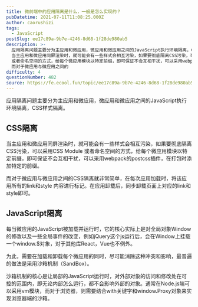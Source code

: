 ```yaml
---
title: 微前端中的应用隔离是什么，一般是怎么实现的？
pubDatetime: 2021-07-11T11:08:25.000Z
author: caorushizi
tags:
  - JavaScript
postSlug: ee17c89a-9b7e-4246-8d68-1f28de980ab5
description: >-
  应用隔离问题主要分为主应用和微应用，微应用和微应用之间的JavaScript执行环境隔离，CSS样式隔离。 CSS隔离
  当主应用和微应用同屏渲染时，就可能会有一些样式会相互污染，如果要彻底隔离CSS污染，可以采用CSS Module
  或者命名空间的方式，给每个微应用模块以特定前缀，即可保证不会互相干扰，可以采用webpack的postcss插件，在打包时添加特定的前缀。
  而对于微应用与微应用之间的
difficulty: 4
questionNumber: 482
source: https://fe.ecool.fun/topic/ee17c89a-9b7e-4246-8d68-1f28de980ab5
---
```


应用隔离问题主要分为主应用和微应用，微应用和微应用之间的JavaScript执行环境隔离，CSS样式隔离。

## CSS隔离

当主应用和微应用同屏渲染时，就可能会有一些样式会相互污染，如果要彻底隔离CSS污染，可以采用CSS Module 或者命名空间的方式，给每个微应用模块以特定前缀，即可保证不会互相干扰，可以采用webpack的postcss插件，在打包时添加特定的前缀。

而对于微应用与微应用之间的CSS隔离就非常简单，在每次应用加载时，将该应用所有的link和style 内容进行标记。在应用卸载后，同步卸载页面上对应的link和style即可。

## JavaScript隔离

每当微应用的JavaScript被加载并运行时，它的核心实际上是对全局对象Window的修改以及一些全局事件的改变，例如jQuery这个js运行后，会在Window上挂载一个window.$对象，对于其他库React，Vue也不例外。

为此，需要在加载和卸载每个微应用的同时，尽可能消除这种冲突和影响，最普遍的做法是采用沙箱机制（SandBox）。

沙箱机制的核心是让局部的JavaScript运行时，对外部对象的访问和修改处在可控的范围内，即无论内部怎么运行，都不会影响外部的对象。通常在Node.js端可以采用vm模块，而对于浏览器，则需要结合with关键字和window.Proxy对象来实现浏览器端的沙箱。
